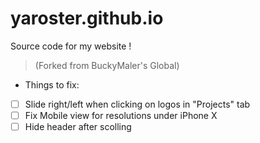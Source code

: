 # yaroster.github.io
Source code for my website ! <br>
>(Forked from BuckyMaler's Global) <br>
- Things to fix:
- [ ] Slide right/left when clicking on logos in "Projects" tab
- [ ] Fix Mobile view for resolutions under iPhone X
- [ ] Hide header after scolling
